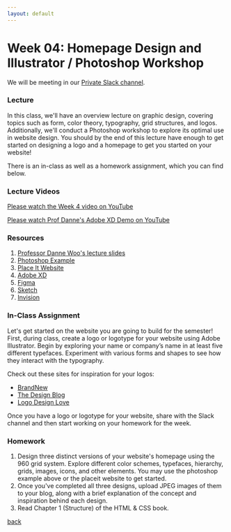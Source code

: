 ```yaml
---
layout: default
---
```


# Week 04: Homepage Design and Illustrator / Photoshop Workshop

We will be meeting in our [Private Slack channel](https://join.slack.com/t/qc-design/shared_invite/zt-2pp65669v-dFXbGUpIfD_jHjGZEX~S0A).

### Lecture

In this class, we'll have an overview lecture on graphic design, covering topics such as form, color theory, typography, grid structures, and logos. Additionally, we'll conduct a Photoshop workshop to explore its optimal use in website design. You should by the end of this lecture have enough to get started on designing a logo and a homepage to get you started on your website!

There is an in-class as well as a homework assignment, which you can find below.

### Lecture Videos

[Please watch the Week 4 video on YouTube](https://youtu.be/IYNUCSevrzc?si=Y9Ehu42BVbh4rl8x)

[Please watch Prof Danne's Adobe XD Demo on YouTube](https://youtu.be/JeXMw6HZTCo?si=Im6HkQO3DsvIGDBW)

### Resources
1. [Professor Danne Woo's lecture slides](https://teaching-files.s3.us-east-2.amazonaws.com/webdesign/Week04/webdesign_week04_spring16.pdf)
2. [Photoshop Example](https://teaching-files.s3.us-east-2.amazonaws.com/webdesign/Week04/960_grid_16_col.psd)
3. [Place It Website](https://placeit.net/)
4. [Adobe XD](https://www.adobe.com/products/xd.html)
5. [Figma](https://www.figma.com/)
6. [Sketch](https://www.sketch.com/)
7. [Invision](https://www.invisionapp.com/)

### In-Class Assignment
Let's get started on the website you are going to build for the semester! First, during class, create a logo or logotype for your website using Adobe Illustrator. Begin by exploring your name or company’s name in at least five different typefaces. Experiment with various forms and shapes to see how they interact with the typography.

Check out these sites for inspiration for your logos:
- [BrandNew](http://www.underconsideration.com/brandnew)
- [The Design Blog](http://thedsgnblog.com/)
- [Logo Design Love](http://www.logodesignlove.com/)

Once you have a logo or logotype for your website, share with the Slack channel and then start working on your homework for the week.

### Homework
1. Design three distinct versions of your website's homepage using the 960 grid system. Explore different color schemes, typefaces, hierarchy, grids, images, icons, and other elements. You may use the photoshop example above or the placeit website to get started.
2. Once you've completed all three designs, upload JPEG images of them to your blog, along with a brief explanation of the concept and inspiration behind each design.
3. Read Chapter 1 (Structure) of the HTML & CSS book.

[back](./)
